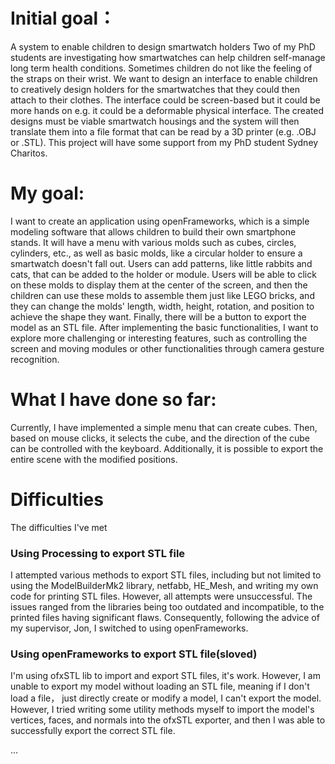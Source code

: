
# Initial goal：
  A system to enable children to design smartwatch holders 
  Two of my PhD students are investigating how smartwatches can help children self-manage long term health conditions. Sometimes children do not like the feeling of the straps on their wrist. We want to design an interface to enable children to creatively design holders for the smartwatches that they could then attach to their clothes. The interface could be screen-based but it could be more hands on e.g. it could be a deformable physical interface. The created designs must be viable smartwatch housings and the system will then translate them into a file format that can be read by a 3D printer (e.g. .OBJ or .STL). This project will have some support from my PhD student Sydney Charitos.

# My goal:
  I want to create an application using openFrameworks, which is a simple modeling software that allows children to build their own smartphone stands. It will have a menu with various molds such as cubes, circles, cylinders, etc., as well as basic molds, like a circular holder to ensure a smartwatch doesn't fall out. Users can add patterns, like little rabbits and cats, that can be added to the holder or module. Users will be able to click on these molds to display them at the center of the screen, and then the children can use these molds to assemble them just like LEGO bricks, and they can change the molds' length, width, height, rotation, and position to achieve the shape they want. Finally, there will be a button to export the model as an STL file. After implementing the basic functionalities, I want to explore more challenging or interesting features, such as controlling the screen and moving modules or other functionalities through camera gesture recognition.

# What I have done so far:
  Currently, I have implemented a simple menu that can create cubes. Then, based on mouse clicks, it selects the cube, and the direction of the cube can be controlled with the keyboard. Additionally, it is possible to export the entire scene with the modified positions.

# Difficulties 
The difficulties I've met

### Using Processing to export STL file

  I attempted various methods to export STL files, including but not limited to using the ModelBuilderMk2 library, netfabb, HE_Mesh, and writing my own code for printing STL files. However, all attempts were unsuccessful. The issues ranged from the libraries being too outdated and incompatible, to the printed files having significant flaws. Consequently, following the advice of my supervisor, Jon, I switched to using openFrameworks.

### Using openFrameworks to export STL file(sloved)

  I'm using ofxSTL lib to import and export STL files, it's work. However, I am unable to export my model without loading an STL file, meaning if I don't load a file， just directly create or modify a model, I can't export the model.
  However, I tried writing some utility methods myself to import the model's vertices, faces, and normals into the ofxSTL exporter, and then I was able to successfully export the correct STL file.

...

